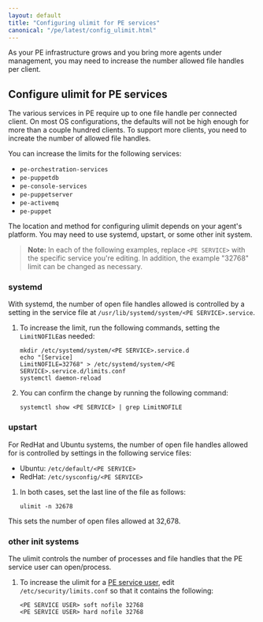 ```yaml
---
layout: default
title: "Configuring ulimit for PE services"
canonical: "/pe/latest/config_ulimit.html"
---
```



As your PE infrastructure grows and you bring more agents under management, you may need to increase the number allowed file handles per client.

## Configure ulimit for PE services

The various services in PE require up to one file handle per connected client. On most OS configurations, the defaults will not be high enough for more than a couple hundred clients. To support more clients, you need to increate the number of allowed file handles.

You can increase the limits for the following services:

* `pe-orchestration-services`
* `pe-puppetdb`
* `pe-console-services`
* `pe-puppetserver`
* `pe-activemq`
* `pe-puppet`

The location and method for configuring ulimit depends on your agent's platform. You may need to use systemd, upstart, or some other init system.

> **Note:** In each of the following examples, replace `<PE SERVICE>` with the specific service you're editing. In addition, the example "32768" limit can be changed as necessary.

### systemd

With systemd, the number of open file handles allowed is controlled by a setting in the service file at `/usr/lib/systemd/system/<PE SERVICE>.service`. 

1. To increase the limit, run the following commands, setting the `LimitNOFILE`as needed:

   ~~~
   mkdir /etc/systemd/system/<PE SERVICE>.service.d
   echo "[Service]
   LimitNOFILE=32768" > /etc/systemd/system/<PE SERVICE>.service.d/limits.conf
   systemctl daemon-reload
   ~~~

2. You can confirm the change by running the following command:

   ~~~
   systemctl show <PE SERVICE> | grep LimitNOFILE
   ~~~

### upstart

For RedHat and Ubuntu systems, the number of open file handles allowed for is controlled by settings in the following service files:

- Ubuntu: `/etc/default/<PE SERVICE>`
- RedHat: `/etc/sysconfig/<PE SERVICE>`

1. In both cases, set the last line of the file as follows:

   ~~~
   ulimit -n 32678
   ~~~

This sets the number of open files allowed at 32,678.

### other init systems

The ulimit controls the number of processes and file handles that the PE service user can open/process. 

1. To increase the ulimit for a [PE service user](./install_what_and_where.html#user-accounts), edit `/etc/security/limits.conf` so that it contains the following:

   ~~~
   <PE SERVICE USER> soft nofile 32768
   <PE SERVICE USER> hard nofile 32768
   ~~~